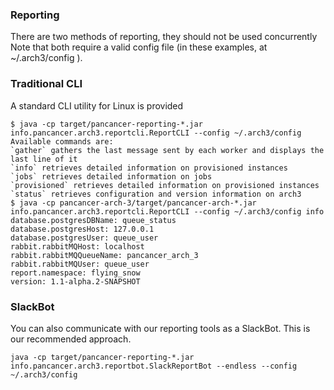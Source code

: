 ### Reporting

There are two methods of reporting, they should not be used concurrently
Note that both require a valid config file (in these examples, at ~/.arch3/config ). 

### Traditional CLI

A standard CLI utility for Linux is provided

    
    $ java -cp target/pancancer-reporting-*.jar  info.pancancer.arch3.reportcli.ReportCLI --config ~/.arch3/config 
    Available commands are:
    `gather` gathers the last message sent by each worker and displays the last line of it
    `info` retrieves detailed information on provisioned instances
    `jobs` retrieves detailed information on jobs
    `provisioned` retrieves detailed information on provisioned instances
    `status` retrieves configuration and version information on arch3
    $ java -cp pancancer-arch-3/target/pancancer-arch-*.jar  info.pancancer.arch3.reportcli.ReportCLI --config ~/.arch3/config info
    database.postgresDBName: queue_status
    database.postgresHost: 127.0.0.1
    database.postgresUser: queue_user
    rabbit.rabbitMQHost: localhost
    rabbit.rabbitMQQueueName: pancancer_arch_3
    rabbit.rabbitMQUser: queue_user
    report.namespace: flying_snow
    version: 1.1-alpha.2-SNAPSHOT

### SlackBot

You can also communicate with our reporting tools as a SlackBot. This is our recommended approach. 

    java -cp target/pancancer-reporting-*.jar  info.pancancer.arch3.reportbot.SlackReportBot --endless --config ~/.arch3/config
    
